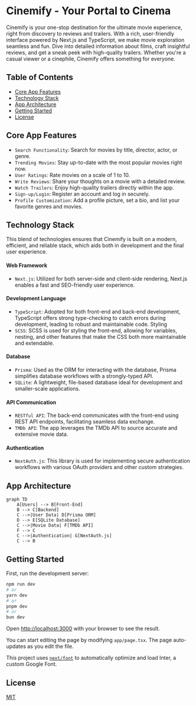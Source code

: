 # Cinemify - Your Portal to Cinema

Cinemify is your one-stop destination for the ultimate movie experience, right from discovery to reviews and trailers. With a rich, user-friendly interface powered by Next.js and TypeScript, we make movie exploration seamless and fun. Dive into detailed information about films, craft insightful reviews, and get a sneak peek with high-quality trailers. Whether you're a casual viewer or a cinephile, Cinemify offers something for everyone.

## Table of Contents
- [Core App Features](#core-app-features)
- [Technology Stack](#technology-stack)
- [App Architecture](#app-architecture)
- [Getting Started](#getting-started)
- [License](#license)

## Core App Features

- `Search Functionality`: Search for movies by title, director, actor, or genre.
- `Trending Movies`: Stay up-to-date with the most popular movies right now.
- `User Ratings`: Rate movies on a scale of 1 to 10.
- `Write Reviews`: Share your thoughts on a movie with a detailed review.
- `Watch Trailers`: Enjoy high-quality trailers directly within the app.
- `Sign-up/Login`: Register an account and log in securely.
- `Profile Customization`: Add a profile picture, set a bio, and list your favorite genres and movies.

## Technology Stack

This blend of technologies ensures that Cinemify is built on a modern, efficient, and reliable stack, which aids both in development and the final user experience.

#### Web Framework
- `Next.js`: Utilized for both server-side and client-side rendering, Next.js enables a fast and SEO-friendly user experience.

#### Development Language
- `TypeScript`: Adopted for both front-end and back-end development, TypeScript offers strong type-checking to catch errors during development, leading to robust and maintainable code.
Styling
- `SCSS`: SCSS is used for styling the front-end, allowing for variables, nesting, and other features that make the CSS both more maintainable and extendable.

#### Database
- `Prisma`: Used as the ORM for interacting with the database, Prisma simplifies database workflows with a strongly-typed API.
- `SQLite`: A lightweight, file-based database ideal for development and smaller-scale applications.

#### API Communication
- `RESTful API`: The back-end communicates with the front-end using REST API endpoints, facilitating seamless data exchange.
- `TMDb API`: The app leverages the TMDb API to source accurate and extensive movie data.

#### Authentication
- `NextAuth.js`: This library is used for implementing secure authentication workflows with various OAuth providers and other custom strategies.

## App Architecture
```mermaid
graph TD
    A[Users] --> B[Front-End]
    B --> C[Backend]
    C -->|User Data| D[Prisma ORM]
    D --> E[SQLite Database]
    C -->|Movie Data| F[TMDb API]
    F --> C
    C -->|Authentication| G[NextAuth.js]
    C --> B
```


## Getting Started

First, run the development server:

```bash
npm run dev
# or
yarn dev
# or
pnpm dev
# or
bun dev
```

Open [http://localhost:3000](http://localhost:3000) with your browser to see the result.

You can start editing the page by modifying `app/page.tsx`. The page auto-updates as you edit the file.

This project uses [`next/font`](https://nextjs.org/docs/basic-features/font-optimization) to automatically optimize and load Inter, a custom Google Font.

## License
[MIT](https://github.com/javier-arango/cinemify/blob/main/LICENSE)
